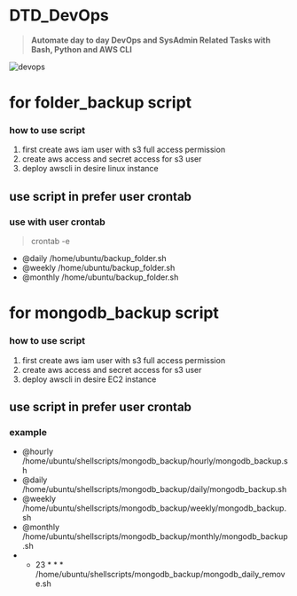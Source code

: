 # DTD_DevOps
> **Automate day to day DevOps and SysAdmin Related Tasks with Bash, Python and  AWS CLI**

![devops](https://technovids.com/us/wp-content/uploads/2020/06/Aws-DevOps-Online-Classes-600x360.png.webp)


# for folder_backup script
### how to use script

1. first create aws iam user with s3 full access permission
2. create aws access and secret access for s3 user
3. deploy awscli in desire linux instance

## use script in prefer user crontab
### use with user crontab 

> crontab -e

* @daily /home/ubuntu/backup_folder.sh
* @weekly /home/ubuntu/backup_folder.sh
* @monthly /home/ubuntu/backup_folder.sh

# for mongodb_backup script
### how to use script

1. first create aws iam user with s3 full access permission
2. create aws access and secret access for s3 user
3. deploy awscli in desire EC2 instance

## use script in prefer user crontab
### example

* @hourly /home/ubuntu/shellscripts/mongodb_backup/hourly/mongodb_backup.sh
* @daily /home/ubuntu/shellscripts/mongodb_backup/daily/mongodb_backup.sh
* @weekly /home/ubuntu/shellscripts/mongodb_backup/weekly/mongodb_backup.sh
* @monthly /home/ubuntu/shellscripts/mongodb_backup/monthly/mongodb_backup.sh
* * 23 * * * /home/ubuntu/shellscripts/mongodb_backup/mongodb_daily_remove.sh

